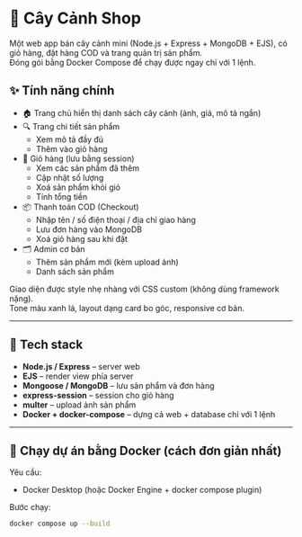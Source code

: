 # 🌿 Cây Cảnh Shop

Một web app bán cây cảnh mini (Node.js + Express + MongoDB + EJS), có giỏ hàng, đặt hàng COD và trang quản trị sản phẩm.  
Đóng gói bằng Docker Compose để chạy được ngay chỉ với 1 lệnh.

## ✨ Tính năng chính

- 🏠 Trang chủ hiển thị danh sách cây cảnh (ảnh, giá, mô tả ngắn)
- 🔍 Trang chi tiết sản phẩm
  - Xem mô tả đầy đủ
  - Thêm vào giỏ hàng
- 🛒 Giỏ hàng (lưu bằng session)
  - Xem các sản phẩm đã thêm
  - Cập nhật số lượng
  - Xoá sản phẩm khỏi giỏ
  - Tính tổng tiền
- 📦 Thanh toán COD (Checkout)
  - Nhập tên / số điện thoại / địa chỉ giao hàng
  - Lưu đơn hàng vào MongoDB
  - Xoá giỏ hàng sau khi đặt
- 🗂 Admin cơ bản
  - Thêm sản phẩm mới (kèm upload ảnh)
  - Danh sách sản phẩm

Giao diện được style nhẹ nhàng với CSS custom (không dùng framework nặng).  
Tone màu xanh lá, layout dạng card bo góc, responsive cơ bản.

---

## 🧱 Tech stack

- **Node.js / Express** – server web
- **EJS** – render view phía server
- **Mongoose / MongoDB** – lưu sản phẩm và đơn hàng
- **express-session** – session cho giỏ hàng
- **multer** – upload ảnh sản phẩm
- **Docker + docker-compose** – dựng cả web + database chỉ với 1 lệnh

---

## 🚀 Chạy dự án bằng Docker (cách đơn giản nhất)

Yêu cầu:
- Docker Desktop (hoặc Docker Engine + docker compose plugin)

Bước chạy:

```bash
docker compose up --build
